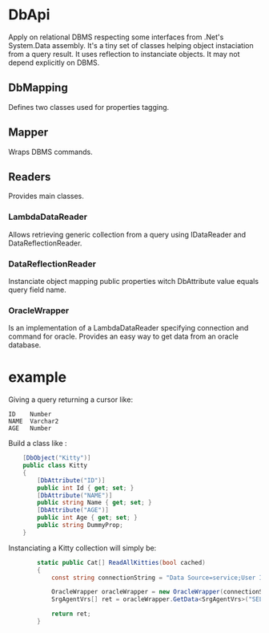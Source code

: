 # DbApi
Apply on relational DBMS respecting some interfaces from .Net's System.Data assembly. It's a tiny set of classes helping object instaciation from a query result. It uses reflection to instanciate objects. It may not depend explicitly on DBMS.

## DbMapping
Defines two classes used for properties tagging.

## Mapper
Wraps DBMS commands.

## Readers
Provides main classes. 

### LambdaDataReader 
Allows retrieving generic collection from a query using IDataReader and DataReflectionReader.

### DataReflectionReader
Instanciate object mapping public properties witch DbAttribute value equals query field name.

### OracleWrapper
Is an implementation of a LambdaDataReader specifying connection and command for oracle. Provides an easy way to get data from an oracle database.

# example
Giving a query returning a cursor like:
```
ID    Number
NAME  Varchar2
AGE   Number
```

Build a class like :
```csharp
    [DbObject("Kitty")]
    public class Kitty
    {
        [DbAttribute("ID")]
        public int Id { get; set; }
        [DbAttribute("NAME")]
        public string Name { get; set; }
        [DbAttribute("AGE")]
        public int Age { get; set; }
        public string DummyProp;
    }
```

Instanciating a Kitty collection will simply be:
```csharp
        static public Cat[] ReadAllKitties(bool cached)
        {
            const string connectionString = "Data Source=service;User Id=user;Password=pwd;";

            OracleWrapper oracleWrapper = new OracleWrapper(connectionString);
            SrgAgentVrs[] ret = oracleWrapper.GetData<SrgAgentVrs>("SELECT * FROM KITTIES").ToArray();

            return ret;
        }
```
